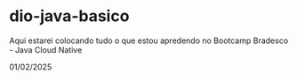 # dio-java-basico

Aqui estarei colocando tudo o que estou apredendo no Bootcamp Bradesco - Java Cloud Native 

01/02/2025